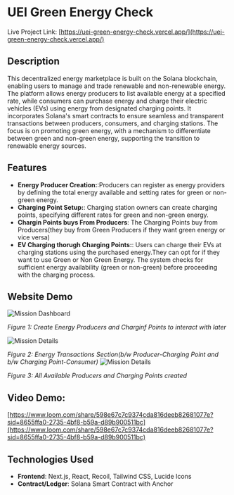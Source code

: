# UEI Green Energy Check

Live Project Link: [https://uei-green-energy-check.vercel.app/](https://uei-green-energy-check.vercel.app/)

## Description

This decentralized energy marketplace is built on the Solana blockchain, enabling users to manage and trade renewable and non-renewable energy. The platform allows energy producers to list available energy at a specified rate, while consumers can purchase energy and charge their electric vehicles (EVs) using energy from designated charging points. It incorporates Solana's smart contracts to ensure seamless and transparent transactions between producers, consumers, and charging stations. The focus is on promoting green energy, with a mechanism to differentiate between green and non-green energy, supporting the transition to renewable energy sources.

## Features

- **Energy Producer Creation:**:Producers can register as energy providers by defining the total energy available and setting rates for green or non-green energy.
- **Charging Point Setup:**: Charging station owners can create charging points, specifying different rates for green and non-green energy.
- **Chargin Points buys From Producers**: The Charging Points buy from Producers(they buy from Green Producers if they want green energy or vice versa)
- **EV Charging thorugh Charging Points:**:  Users can charge their EVs at charging stations using the purchased energy.They can opt for if they want to use Green or Non Green Energy. The system checks for sufficient energy availability (green or non-green) before proceeding with the charging process.

## Website Demo

![Mission Dashboard](https://github.com/akshaydhayal/UEI-Green-Energy-Check/blob/main/Green-Energy-Management.png)

*Figure 1: Create Energy Producers and Charginf Points to interact with later*

![Mission Details](https://github.com/akshaydhayal/UEI-Green-Energy-Check/blob/main/Green-Energy-Management%20(1).png)

*Figure 2: Energy Transactions Section(b/w Producer-Charging Point and b/w Charging Point-Consumer)*
![Mission Details](https://github.com/akshaydhayal/UEI-Green-Energy-Check/blob/main/Green-Energy-Management%20(2).png)

*Figure 3: All Available Producers and Charging Points created*



## Video Demo:

[https://www.loom.com/share/598e67c7c9374cda816deeb82681077e?sid=8655ffa0-2735-4bf8-b59a-d89b900511bc](https://www.loom.com/share/598e67c7c9374cda816deeb82681077e?sid=8655ffa0-2735-4bf8-b59a-d89b900511bc)


## Technologies Used

- **Frontend**: Next.js, React, Recoil, Tailwind CSS, Lucide Icons
- **Contract/Ledger**: Solana Smart Contract with Anchor
